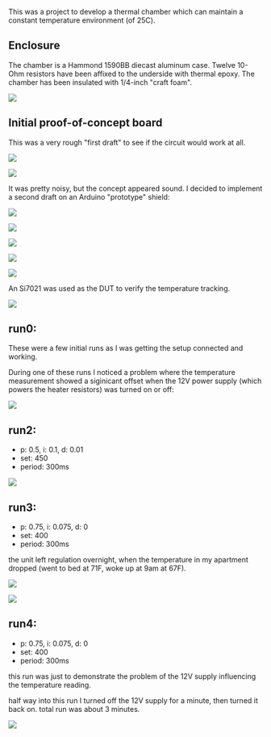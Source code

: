 This was a project to develop a thermal chamber which can maintain a constant temperature environment (of 25C).

## Enclosure

The chamber is a Hammond 1590BB diecast aluminum case.  Twelve 10-Ohm resistors have been affixed to the underside with thermal epoxy.  The chamber has been insulated with 1/4-inch "craft foam".

![](IMG_2325.jpg)

## Initial proof-of-concept board

This was a very rough "first draft" to see if the circuit would work at all.

![](IMG_2322.jpg)

![](IMG_2324.jpg)

It was pretty noisy, but the concept appeared sound.  I decided to implement a second draft on an Arduino "prototype" shield:

![](IMG_2328.jpg)

![](IMG_2326.jpg)

![](IMG_2327.jpg)

![](IMG_2329.jpg)

![](IMG_2331.jpg)

An Si7021 was used as the DUT to verify the temperature tracking.

![](IMG_2330.jpg)

## run0:

These were a few initial runs as I was getting the setup connected and working.

During one of these runs I noticed a problem where the temperature measurement showed a siginicant offset when the 12V power supply (which powers the heater resistors) was turned on or off:

![](1516861366-run0/shot1.png)

## run2:

- p: 0.5, i: 0.1, d: 0.01
- set: 450
- period: 300ms

![](1516863539-run2/shot1.png)


## run3:

- p: 0.75, i: 0.075, d: 0
- set: 400
- period: 300ms

the unit left regulation overnight, when the temperature in my apartment dropped (went to bed at 71F, woke up at 9am at 67F).

![](1516867509-run3/shot1.png)

![](1516867509-run3/shot2.png)

## run4:

- p: 0.75, i: 0.075, d: 0
- set: 400
- period: 300ms

this run was just to demonstrate the problem of the 12V supply influencing the temperature reading.

half way into this run I turned off the 12V supply for a minute, then turned it back on.  total run was about 3 minutes.

![](1516893458-run4/shot1.png)

